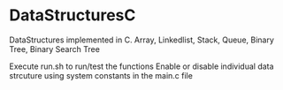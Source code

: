 # DataStructuresC
DataStructures implemented in C.
Array, Linkedlist, Stack, Queue, Binary Tree, Binary Search Tree

Execute run.sh to run/test the functions
Enable or disable individual data strcuture using system constants in the main.c file
